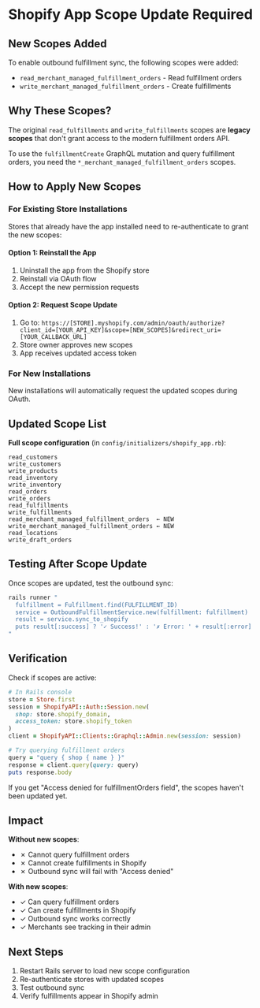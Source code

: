 # Shopify App Scope Update Required

## New Scopes Added

To enable outbound fulfillment sync, the following scopes were added:

- `read_merchant_managed_fulfillment_orders` - Read fulfillment orders
- `write_merchant_managed_fulfillment_orders` - Create fulfillments

## Why These Scopes?

The original `read_fulfillments` and `write_fulfillments` scopes are **legacy scopes** that don't grant access to the modern fulfillment orders API.

To use the `fulfillmentCreate` GraphQL mutation and query fulfillment orders, you need the `*_merchant_managed_fulfillment_orders` scopes.

## How to Apply New Scopes

### For Existing Store Installations

Stores that already have the app installed need to re-authenticate to grant the new scopes:

#### Option 1: Reinstall the App

1. Uninstall the app from the Shopify store
2. Reinstall via OAuth flow
3. Accept the new permission requests

#### Option 2: Request Scope Update

1. Go to: `https://[STORE].myshopify.com/admin/oauth/authorize?client_id=[YOUR_API_KEY]&scope=[NEW_SCOPES]&redirect_uri=[YOUR_CALLBACK_URL]`
2. Store owner approves new scopes
3. App receives updated access token

### For New Installations

New installations will automatically request the updated scopes during OAuth.

## Updated Scope List

**Full scope configuration** (in `config/initializers/shopify_app.rb`):

```
read_customers
write_customers
write_products
read_inventory
write_inventory
read_orders
write_orders
read_fulfillments
write_fulfillments
read_merchant_managed_fulfillment_orders  ← NEW
write_merchant_managed_fulfillment_orders ← NEW
read_locations
write_draft_orders
```

## Testing After Scope Update

Once scopes are updated, test the outbound sync:

```bash
rails runner "
  fulfillment = Fulfillment.find(FULFILLMENT_ID)
  service = OutboundFulfillmentService.new(fulfillment: fulfillment)
  result = service.sync_to_shopify
  puts result[:success] ? '✓ Success!' : '✗ Error: ' + result[:error]
"
```

## Verification

Check if scopes are active:

```ruby
# In Rails console
store = Store.first
session = ShopifyAPI::Auth::Session.new(
  shop: store.shopify_domain,
  access_token: store.shopify_token
)
client = ShopifyAPI::Clients::Graphql::Admin.new(session: session)

# Try querying fulfillment orders
query = "query { shop { name } }"
response = client.query(query: query)
puts response.body
```

If you get "Access denied for fulfillmentOrders field", the scopes haven't been updated yet.

## Impact

**Without new scopes**:

- ✗ Cannot query fulfillment orders
- ✗ Cannot create fulfillments in Shopify
- ✗ Outbound sync will fail with "Access denied"

**With new scopes**:

- ✓ Can query fulfillment orders
- ✓ Can create fulfillments in Shopify
- ✓ Outbound sync works correctly
- ✓ Merchants see tracking in their admin

## Next Steps

1. Restart Rails server to load new scope configuration
2. Re-authenticate stores with updated scopes
3. Test outbound sync
4. Verify fulfillments appear in Shopify admin
